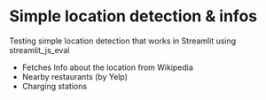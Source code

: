 # Simple location detection & infos
Testing simple location detection that works in Streamlit using streamlit_js_eval
- Fetches Info about the location from Wikipedia
- Nearby restaurants (by Yelp)
- Charging stations
